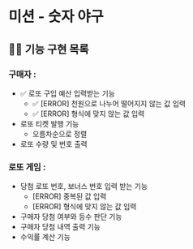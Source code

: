 # 미션 - 숫자 야구
##  👨‍💻 기능 구현 목록

### 구매자 :
- ✅ 로또 구입 예산 입력받는 기능
  - ✅ [ERROR] 천원으로 나누어 떨어지지 않는 값 입력
  - ✅ [ERROR] 형식에 맞지 않는 값 입력
- 로또 티켓 발행 기능
  - 오름차순으로 정렬
- 로또 수량 및 번호 출력

### 로또 게임 :
- 당첨 로또 번호, 보너스 번호 입력 받는 기능
  - [ERROR] 중복된 값 입력
  - [ERROR] 형식에 맞지 않는 값 입력
- 구매자 당첨 여부와 등수 판단 기능
- 구매자 당첨 내역 출력 기능
- 수익률 계산 기능
